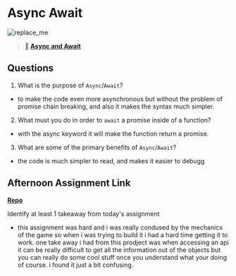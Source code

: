 # Async Await

![replace_me](https://codeworks.blob.core.windows.net/public/assets/img/illustrations/placeholder.svg)

> **📖 [Async and Await](https://codeworksacademy.com/fs-student-guide/resources/wk4/03-Async-Await)**

## Questions

1. What is the purpose of `Async`/`Await`?

- to make the code even more asynchronous but without the problem of promise chain breaking, and also it makes the syntax much simpler.

2. What must you do in order to  `await` a promise inside of a function?

- with the async keyword it will make the function return a promise.

3. What are some of the primary benefits of `Async`/`Await`?

- the code is much simpler to read, and makes it easier to debugg

## Afternoon Assignment Link

**[Repo](https://github.com/Andrew-Greenlaw/pokedex)**

Identify at least 1 takeaway from today's assignment

- this assignment was hard and i was really condused by the mechanics of the game so when i was trying to build it i had a hard time getting it to work. one take away i had from this prodject was when accessing an api it can be really difficult to get all the information out of the objects but you can really do some cool stuff once you understand what your doing of course. i found it just a bit confusing.
